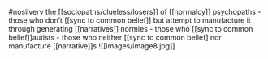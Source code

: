 #nosilverv 
the [[sociopaths/clueless/losers]] of [[normalcy]]
psychopaths - those who don’t [[sync to common belief]] but attempt to manufacture it through generating [[narratives]] normies - those who [[sync to common belief]]autists - those who neither [[sync to common belief] nor manufacture [[narrative]]s
![[images/image8.jpg]]
